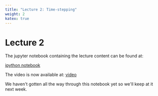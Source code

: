```yaml
---
title: "Lecture 2: Time-stepping"
weight: 2
katex: true
---
```


# Lecture 2

The jupyter notebook containing the lecture content can
be found at: 

[ipython notebook](https://nbviewer.jupyter.org/urls/teaching.wence.uk/comp4187/code/time-integration.ipynb)

The video is now available at: [video](https://durham.cloud.panopto.eu/Panopto/Pages/Viewer.aspx?id=91a915a1-8190-4890-8528-adbf0083f517)

We haven't gotten all the way through this notebook yet so we'll keep at it next week.


